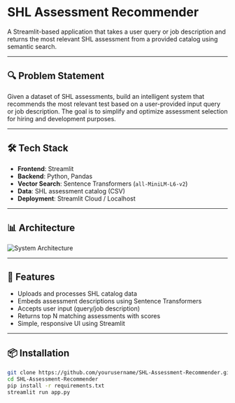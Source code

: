 # SHL Assessment Recommender

A Streamlit-based application that takes a user query or job description and returns the most relevant SHL assessment from a provided catalog using semantic search.

---

## 🔍 Problem Statement

Given a dataset of SHL assessments, build an intelligent system that recommends the most relevant test based on a user-provided input query or job description. The goal is to simplify and optimize assessment selection for hiring and development purposes.

---

## 🛠️ Tech Stack

- **Frontend**: Streamlit
- **Backend**: Python, Pandas
- **Vector Search**: Sentence Transformers (`all-MiniLM-L6-v2`)
- **Data**: SHL assessment catalog (CSV)
- **Deployment**: Streamlit Cloud / Localhost

---

## 📊 Architecture

![System Architecture](/path/to/your/image.png)

---

## 🚀 Features

- Uploads and processes SHL catalog data
- Embeds assessment descriptions using Sentence Transformers
- Accepts user input (query/job description)
- Returns top N matching assessments with scores
- Simple, responsive UI using Streamlit

---

## 📦 Installation

```bash
git clone https://github.com/yourusername/SHL-Assessment-Recommender.git
cd SHL-Assessment-Recommender
pip install -r requirements.txt
streamlit run app.py
